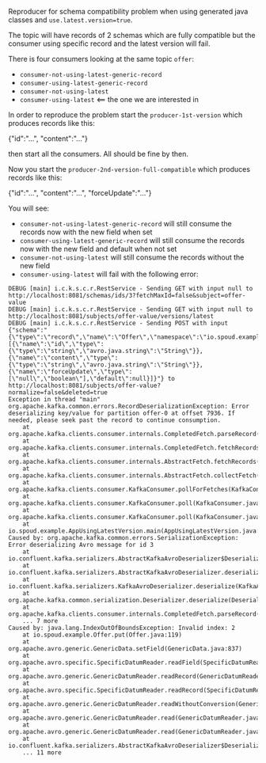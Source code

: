 Reproducer for schema compatibility problem when using generated java classes and `use.latest.version=true`.

The topic will have records of 2 schemas which are fully compatible but the consumer using specific record and the latest version will fail.

There is four consumers looking at the same topic `offer`:

- `consumer-not-using-latest-generic-record`
- `consumer-using-latest-generic-record`
- `consumer-not-using-latest`
- `consumer-using-latest` <== the one we are interested in


In order to reproduce the problem start the `producer-1st-version` which produces records like this:

{"id":"...", "content":"..."}

then start all the consumers. All should be fine by then.

Now you start the `producer-2nd-version-full-compatible` which produces records like this:

{"id":"...", "content":"...", "forceUpdate":"..."}


You will see:

- `consumer-not-using-latest-generic-record` will still consume the records now with the new field when set
- `consumer-using-latest-generic-record` will still consume the records now with the new field and default when not set
- `consumer-not-using-latest` will still consume the records without the new field
- `consumer-using-latest` will fail with the following error:

```
DEBUG [main] i.c.k.s.c.r.RestService - Sending GET with input null to http://localhost:8081/schemas/ids/3?fetchMaxId=false&subject=offer-value
DEBUG [main] i.c.k.s.c.r.RestService - Sending GET with input null to http://localhost:8081/subjects/offer-value/versions/latest
DEBUG [main] i.c.k.s.c.r.RestService - Sending POST with input {"schema":"{\"type\":\"record\",\"name\":\"Offer\",\"namespace\":\"io.spoud.example\",\"fields\":[{\"name\":\"id\",\"type\":{\"type\":\"string\",\"avro.java.string\":\"String\"}},{\"name\":\"content\",\"type\":{\"type\":\"string\",\"avro.java.string\":\"String\"}},{\"name\":\"forceUpdate\",\"type\":[\"null\",\"boolean\"],\"default\":null}]}"} to http://localhost:8081/subjects/offer-value?normalize=false&deleted=true
Exception in thread "main" org.apache.kafka.common.errors.RecordDeserializationException: Error deserializing key/value for partition offer-0 at offset 7936. If needed, please seek past the record to continue consumption.
	at org.apache.kafka.clients.consumer.internals.CompletedFetch.parseRecord(CompletedFetch.java:309)
	at org.apache.kafka.clients.consumer.internals.CompletedFetch.fetchRecords(CompletedFetch.java:263)
	at org.apache.kafka.clients.consumer.internals.AbstractFetch.fetchRecords(AbstractFetch.java:340)
	at org.apache.kafka.clients.consumer.internals.AbstractFetch.collectFetch(AbstractFetch.java:306)
	at org.apache.kafka.clients.consumer.KafkaConsumer.pollForFetches(KafkaConsumer.java:1262)
	at org.apache.kafka.clients.consumer.KafkaConsumer.poll(KafkaConsumer.java:1186)
	at org.apache.kafka.clients.consumer.KafkaConsumer.poll(KafkaConsumer.java:1159)
	at io.spoud.example.AppUsingLatestVersion.main(AppUsingLatestVersion.java:37)
Caused by: org.apache.kafka.common.errors.SerializationException: Error deserializing Avro message for id 3
	at io.confluent.kafka.serializers.AbstractKafkaAvroDeserializer$DeserializationContext.read(AbstractKafkaAvroDeserializer.java:537)
	at io.confluent.kafka.serializers.AbstractKafkaAvroDeserializer.deserialize(AbstractKafkaAvroDeserializer.java:185)
	at io.confluent.kafka.serializers.KafkaAvroDeserializer.deserialize(KafkaAvroDeserializer.java:108)
	at org.apache.kafka.common.serialization.Deserializer.deserialize(Deserializer.java:73)
	at org.apache.kafka.clients.consumer.internals.CompletedFetch.parseRecord(CompletedFetch.java:300)
	... 7 more
Caused by: java.lang.IndexOutOfBoundsException: Invalid index: 2
	at io.spoud.example.Offer.put(Offer.java:119)
	at org.apache.avro.generic.GenericData.setField(GenericData.java:837)
	at org.apache.avro.specific.SpecificDatumReader.readField(SpecificDatumReader.java:139)
	at org.apache.avro.generic.GenericDatumReader.readRecord(GenericDatumReader.java:248)
	at org.apache.avro.specific.SpecificDatumReader.readRecord(SpecificDatumReader.java:123)
	at org.apache.avro.generic.GenericDatumReader.readWithoutConversion(GenericDatumReader.java:180)
	at org.apache.avro.generic.GenericDatumReader.read(GenericDatumReader.java:161)
	at org.apache.avro.generic.GenericDatumReader.read(GenericDatumReader.java:154)
	at io.confluent.kafka.serializers.AbstractKafkaAvroDeserializer$DeserializationContext.read(AbstractKafkaAvroDeserializer.java:505)
	... 11 more

```
